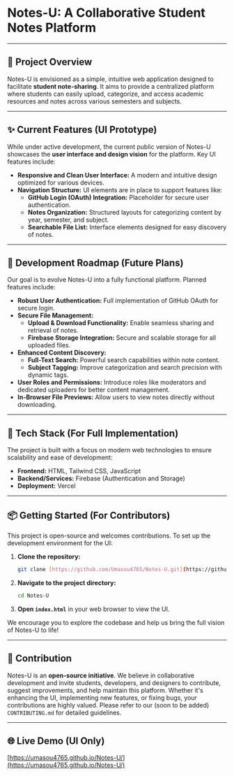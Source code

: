 # Notes-U: A Collaborative Student Notes Platform

---

## 📘 Project Overview

Notes-U is envisioned as a simple, intuitive web application designed to facilitate **student note-sharing**. It aims to provide a centralized platform where students can easily upload, categorize, and access academic resources and notes across various semesters and subjects.

---

## ✨ Current Features (UI Prototype)

While under active development, the current public version of Notes-U showcases the **user interface and design vision** for the platform. Key UI features include:

* **Responsive and Clean User Interface:** A modern and intuitive design optimized for various devices.
* **Navigation Structure:** UI elements are in place to support features like:
    * **GitHub Login (OAuth) Integration:** Placeholder for secure user authentication.
    * **Notes Organization:** Structured layouts for categorizing content by year, semester, and subject.
    * **Searchable File List:** Interface elements designed for easy discovery of notes.

---

## 🚀 Development Roadmap (Future Plans)

Our goal is to evolve Notes-U into a fully functional platform. Planned features include:

* **Robust User Authentication:** Full implementation of GitHub OAuth for secure login.
* **Secure File Management:**
    * **Upload & Download Functionality:** Enable seamless sharing and retrieval of notes.
    * **Firebase Storage Integration:** Secure and scalable storage for all uploaded files.
* **Enhanced Content Discovery:**
    * **Full-Text Search:** Powerful search capabilities within note content.
    * **Subject Tagging:** Improve categorization and search precision with dynamic tags.
* **User Roles and Permissions:** Introduce roles like moderators and dedicated uploaders for better content management.
* **In-Browser File Previews:** Allow users to view notes directly without downloading.

---

## 🔧 Tech Stack (For Full Implementation)

The project is built with a focus on modern web technologies to ensure scalability and ease of development:

* **Frontend:** HTML, Tailwind CSS, JavaScript
* **Backend/Services:** Firebase (Authentication and Storage)
* **Deployment:** Vercel

---

## 📦 Getting Started (For Contributors)

This project is open-source and welcomes contributions. To set up the development environment for the UI:

1.  **Clone the repository:**
    ```bash
    git clone [https://github.com/Umasou4765/Notes-U.git](https://github.com/Umasou4765/Notes-U.git)
    ```
2.  **Navigate to the project directory:**
    ```bash
    cd Notes-U
    ```
3.  **Open `index.html`** in your web browser to view the UI.

We encourage you to explore the codebase and help us bring the full vision of Notes-U to life!

---

## 🙌 Contribution

Notes-U is an **open-source initiative**. We believe in collaborative development and invite students, developers, and designers to contribute, suggest improvements, and help maintain this platform. Whether it's enhancing the UI, implementing new features, or fixing bugs, your contributions are highly valued. Please refer to our (soon to be added) `CONTRIBUTING.md` for detailed guidelines.

---

## 🌐 Live Demo (UI Only)
 [https://umasou4765.github.io/Notes-U/](https://umasou4765.github.io/Notes-U/)

